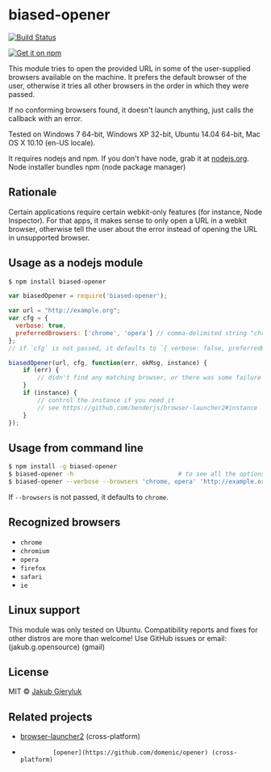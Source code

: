 # biased-opener
 [![Build Status](https://secure.travis-ci.org/jakub-g/biased-opener.png?branch=master)](http://travis-ci.org/jakub-g/biased-opener)

 [![Get it on npm](https://nodei.co/npm/biased-opener.png?compact=true)](https://www.npmjs.org/package/biased-opener)


This module tries to open the provided URL in some of the user-supplied browsers available on the machine.
It prefers the default browser of the user, otherwise it tries all other browsers in the order in which they were passed.

If no conforming browsers found, it doesn't launch anything, just calls the callback with an error.

Tested on Windows 7 64-bit, Windows XP 32-bit, Ubuntu 14.04 64-bit, Mac OS X 10.10 (en-US locale).

It requires nodejs and npm. If you don't have node, grab it at [nodejs.org](https://nodejs.org).
Node installer bundles npm (node package manager)

## Rationale

Certain applications require certain webkit-only features (for instance, Node Inspector).
For that apps, it makes sense to only open a URL in a webkit browser, otherwise tell the user
about the error instead of opening the URL in unsupported browser.


## Usage as a nodejs module

```sh
$ npm install biased-opener
```

```js
var biasedOpener = require('biased-opener');

var url = "http://example.org";
var cfg = {
  verbose: true,
  preferredBrowsers: ['chrome', 'opera'] // comma-delimited string "chrome, opera" is also accepted
};
// if `cfg` is not passed, it defaults to `{ verbose: false, preferredBrowsers: ['chrome'] }`

biasedOpener(url, cfg, function(err, okMsg, instance) {
    if (err) {
        // didn't find any matching browser, or there was some failure while launching it
    }
    if (instance) {
        // control the instance if you need it
        // see https://github.com/benderjs/browser-launcher2#instance
    }
});
```


## Usage from command line

```sh
$ npm install -g biased-opener
$ biased-opener -h                             # to see all the options
$ biased-opener --verbose --browsers 'chrome, opera' 'http://example.org'
```

If `--browsers` is not passed, it defaults to `chrome`.

## Recognized browsers

- `chrome`
- `chromium`
- `opera`
- `firefox`
- `safari`
- `ie`


## Linux support

This module was only tested on Ubuntu. Compatibility reports and fixes for other distros are more than welcome!
Use GitHub issues or email: (jakub.g.opensource) (gmail)


## License

MIT © [Jakub Gieryluk](http://jakub-g.github.io)


## Related projects

*   [browser-launcher2](https://github.com/benderjs/browser-launcher2) (cross-platform)
*              [opener](https://github.com/domenic/opener) (cross-platform)
